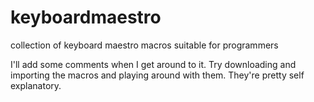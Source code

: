 keyboardmaestro
===============

collection of keyboard maestro macros suitable for programmers


I'll add some comments when I get around to it. Try downloading and importing the macros and playing around with them. They're pretty self explanatory.
